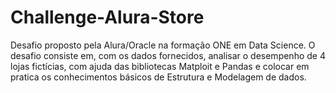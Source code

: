 # Challenge-Alura-Store
Desafio proposto pela Alura/Oracle na formação ONE em Data Science. O desafio consiste em, com os dados fornecidos, analisar o desempenho de 4 lojas fictícias, com ajuda das bibliotecas Matploit e Pandas e colocar em pratica os conhecimentos básicos de Estrutura e Modelagem de dados.
